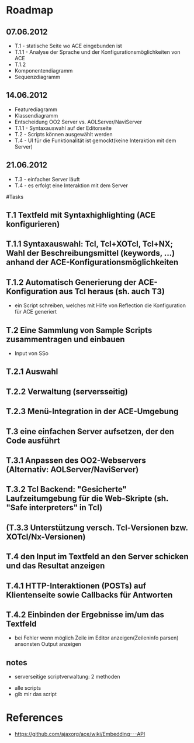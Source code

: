 # Roadmap

## 07.06.2012
* T.1 - statische Seite wo ACE eingebunden ist
* T.1.1 - Analyse der Sprache und der Konfigurationsmöglichkeiten von ACE
* T.1.2
* Komponentendiagramm
* Sequenzdiagramm

## 14.06.2012
* Featurediagramm
* Klassendiagramm
* Entscheidung OO2 Server vs. AOLServer/NaviServer
* T.1.1 - Syntaxauswahl auf der Editorseite
* T.2 - Scripts können ausgewählt werden
* T.4 - UI für die Funktionalität ist gemockt(keine Interaktion mit dem Server)

## 21.06.2012
* T.3 - einfacher Server läuft
* T.4 - es erfolgt eine Interaktion mit dem Server

#Tasks
## T.1 Textfeld mit Syntaxhighlighting (ACE konfigurieren)
## T.1.1 Syntaxauswahl: Tcl, Tcl+XOTcl, Tcl+NX; Wahl der Beschreibungsmittel (keywords, ...) anhand der ACE-Konfigurationsmöglichkeiten
## T.1.2 Automatisch Generierung der ACE-Konfiguration aus Tcl heraus (sh. auch T3)
* ein Script schreiben, welches mit Hilfe von Reflection die Konfiguration für ACE generiert

## T.2 Eine Sammlung von Sample Scripts zusammentragen und einbauen
* Input von SSo

## T.2.1 Auswahl
## T.2.2 Verwaltung (serversseitig)
## T.2.3 Menü-Integration in der ACE-Umgebung

## T.3 eine einfachen Server aufsetzen, der den Code ausführt
## T.3.1 Anpassen des OO2-Webservers (Alternativ: AOLServer/NaviServer)
## T.3.2 Tcl Backend: "Gesicherte" Laufzeitumgebung für die Web-Skripte (sh. "Safe interpreters" in Tcl)
## (T.3.3 Unterstützung versch. Tcl-Versionen bzw. XOTcl/Nx-Versionen)

## T.4 den Input im Textfeld an den Server schicken und das Resultat anzeigen
## T.4.1 HTTP-Interaktionen (POSTs) auf Klientenseite sowie Callbacks für Antworten
## T.4.2 Einbinden der Ergebnisse im/um das Textfeld
* bei Fehler wenn möglich Zeile im Editor anzeigen(Zeileninfo parsen) ansonsten Output anzeigen

## notes
* serverseitige scriptverwaltung: 2 methoden
- alle scripts
- gib mir das script


# References
* https://github.com/ajaxorg/ace/wiki/Embedding---API